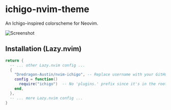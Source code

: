 # ichigo-nvim-theme

An Ichigo-inspired colorscheme for Neovim.

![Screenshot](screenshot.png)  
## Installation (Lazy.nvim)

```lua
return {
  -- ... other Lazy.nvim config ...
  {
    "Dredragon-Austin/nvim-ichigo", -- Replace username with your GitHub username
    config = function()
      require("ichigo")  -- No 'plugins.' prefix since it's in the root of the repo
    end,
  },
  -- ... more Lazy.nvim config ...
}
